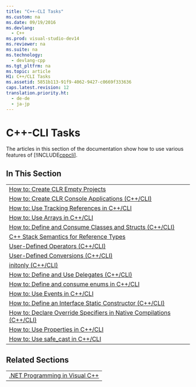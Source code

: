 ```yaml
---
title: "C++-CLI Tasks"
ms.custom: na
ms.date: 09/19/2016
ms.devlang: 
  - C++
ms.prod: visual-studio-dev14
ms.reviewer: na
ms.suite: na
ms.technology: 
  - devlang-cpp
ms.tgt_pltfrm: na
ms.topic: article
H1: C++/CLI Tasks
ms.assetid: 5851b113-91f9-4062-9427-c0669f333636
caps.latest.revision: 12
translation.priority.ht: 
  - de-de
  - ja-jp
---
```

# C++-CLI Tasks
The articles in this section of the documentation show how to use various features of [!INCLUDE[cppcli](../vs140/includes/cppcli_md.md)].  
  
## In This Section  
  
||  
|-|  
|[How to: Create CLR Empty Projects](../vs140/How-to--Create-CLR-Empty-Projects.md)|  
|[How to: Create CLR Console Applications (C++/CLI)](../vs140/How-to--Create-CLR-Console-Applications--C---CLI-.md)|  
|[How to: Use Tracking References in C++/CLI](../vs140/How-to--Use-Tracking-References-in-C---CLI.md)|  
|[How to: Use Arrays in C++/CLI](../Topic/How%20to:%20Use%20Arrays%20in%20C++-CLI.md)|  
|[How to: Define and Consume Classes and Structs (C++/CLI)](../Topic/How%20to:%20Define%20and%20Consume%20Classes%20and%20Structs%20\(C++-CLI\).md)|  
|[C++ Stack Semantics for Reference Types](../vs140/C---Stack-Semantics-for-Reference-Types.md)|  
|[User-Defined Operators (C++/CLI)](../vs140/User-Defined-Operators--C---CLI-.md)|  
|[User-Defined Conversions (C++/CLI)](../vs140/User-Defined-Conversions--C---CLI-.md)|  
|[initonly (C++/CLI)](../vs140/initonly--C---CLI-.md)|  
|[How to: Define and Use Delegates (C++/CLI)](../Topic/How%20to:%20Define%20and%20Use%20Delegates%20\(C++-CLI\).md)|  
|[How to: Define and consume enums in C++/CLI](../vs140/How-to--Define-and-consume-enums-in-C---CLI.md)|  
|[How to: Use Events in C++/CLI](../vs140/How-to--Use-Events-in-C---CLI.md)|  
|[How to: Define an Interface Static Constructor (C++/CLI)](../vs140/How-to--Define-an-Interface-Static-Constructor--C---CLI-.md)|  
|[How to: Declare Override Specifiers in Native Compilations (C++/CLI)](../vs140/How-to--Declare-Override-Specifiers-in-Native-Compilations--C---CLI-.md)|  
|[How to: Use Properties in C++/CLI](../Topic/How%20to:%20Use%20Properties%20in%20C++-CLI.md)|  
|[How to: Use safe_cast in C++/CLI](../Topic/How%20to:%20Use%20safe_cast%20in%20C++-CLI.md)|  
  
## Related Sections  
  
||  
|-|  
|[.NET Programming in Visual C++](../vs140/.NET-Programming-with-C---CLI--Visual-C---.md)|